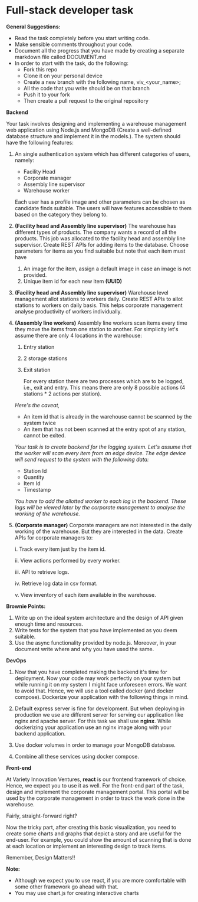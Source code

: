 # **Full-stack developer task**

**General Suggestions:**

- Read the task completely before you start writing code.
- Make sensible comments throughout your code.
- Document all the progress that you have made by creating a separate markdown file called DOCUMENT.md
- In order to start with the task, do the following:
  - Fork this repo
  - Clone it on your personal device
  - Create a new branch with the following name, viv_<your_name>;
  - All the code that you write should be on that branch
  - Push it to your fork
  - Then create a pull request to the original repository

**Backend**

Your task involves designing and implementing a warehouse management web application using Node.js and MongoDB (Create a well-defined database structure and implement it in the models.). The system should have the following features:
  1. An single authentication system which has different categories of users, namely:
        - Facility Head
        - Corporate manager
        - Assembly line supervisor
        - Warehouse worker

        Each user has a profile image and other parameters can be chosen as candidate finds suitable. The users will have features accessible to them based on the category they belong to.

  1. **(Facility head and Assembly line supervisor)** The warehouse has different types of products. The company wants a record of all the products. This job was allocated to the facility head and assembly line supervisor. Create REST APIs for adding items to the database. Choose parameters for items as you find suitable but note that each item must have
       1. An image for the item, assign a default image in case an image is not provided.
       2. Unique item id for each new item **(UUID)**
  2. **(Facility head and Assembly line supervisor)** Warehouse level management allot stations to workers daily. Create REST APIs to allot stations to workers on daily basis. This helps corporate management analyse productivity of workers individually.
  3. **(Assembly line workers)** Assembly line workers scan items every time they move the items from one station to another. For simplicity let&#39;s assume there are only 4 locations in the warehouse:
     1. Entry station
     2. 2 storage stations
     3. Exit station

        For every station there are two processes which are to be logged, i.e., exit and entry. This means there are only 8 possible actions (4 stations \* 2 actions per station).
  
      _Here&#39;s the caveat,_

        - An item id that is already in the warehouse cannot be scanned by the system twice
        - An item that has not been scanned at the entry spot of any station, cannot be exited.

      _Your task is to create backend for the logging system. Let&#39;s assume that the worker will scan every item from an edge device. The edge device will send request to the system with the following data:_

      - Station Id
      - Quantity
      - Item Id
      - Timestamp

      _You have to add the allotted worker to each log in the backend. These logs will be viewed later by the corporate management to analyse the working of the warehouse._

  4. **(Corporate manager)** Corporate managers are not interested in the daily working of the warehouse. But they are interested in the data. Create APIs for corporate managers to:
   
      i. Track every item just by the item id.

      ii. View actions performed by every worker.
      
      iii. API to retrieve logs.
      
      iv. Retrieve log data in csv format.
      
      v. View inventory of each item available in the warehouse.

**Brownie Points:**

  1. Write up on the ideal system architecture and the design of API given enough time and resources.
  2. Write tests for the system that you have implemented as you deem suitable.
  3. Use the async functionality provided by node.js. Moreover, in your document write where and why you have used the same.

**DevOps**

1. Now that you have completed making the backend it&#39;s time for deployment. Now your code may work perfectly on your system but while running it on my system I might face unforeseen errors. We want to avoid that. Hence, we will use a tool called docker (and docker compose). Dockerize your application with the following things in mind.

  1. Default express server is fine for development. But when deploying in production we use are different server for serving our application like nginx and apache server. For this task we shall use **nginx**. While dockerizing your application use an nginx image along with your backend application.
  2. Use docker volumes in order to manage your MongoDB database.
  3. Combine all these services using docker compose.

**Front-end**

At Variety Innovation Ventures, **react** is our frontend framework of choice. Hence, we expect you to use it as well. For the front-end part of the task, design and implement the corporate management portal. This portal will be used by the corporate management in order to track the work done in the warehouse.

Fairly, straight-forward right?

Now the tricky part, after creating this basic visualization, you need to create some charts and graphs that depict a story and are useful for the end-user. For example, you could show the amount of scanning that is done at each location or implement an interesting design to track items.

Remember, Design Matters!!

**Note:**

  - Although we expect you to use react, if you are more comfortable with some other framework go ahead with that.
  - You may use chart.js for creating interactive charts

